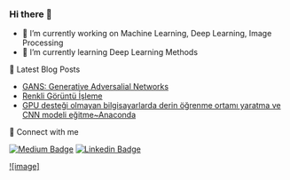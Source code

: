 ### Hi there 👋

- 🔭 I’m currently working on Machine Learning, Deep Learning, Image Processing
- 🌱 I’m currently learning Deep Learning Methods

📕  Latest Blog Posts
* [GANS: Generative Adversalial Networks](https://medium.com/@ebrukirikkayis/gans-generative-adversarial-networks-2061508de7fc)
* [Renkli Görüntü İşleme](https://medium.com/@ebrukirikkayis/renkli-görüntü-i̇şleme-a9f99bc3f7b8)
* [GPU desteği olmayan bilgisayarlarda derin öğrenme ortamı yaratma ve CNN modeli eğitme~Anaconda](https://medium.com/@ebrukirikkayis/gpu-desteği-olmayan-bilgisayarlarda-derin-öğrenme-ortamı-yaratma-anaconda-ac793a6cfca2)

🔗  Connect with me

 [![Medium Badge](https://img.shields.io/badge/Medium-12100E?style=for-the-badge&logo=medium&logoColor=white)](https://medium.com/@ebrukirikkayis)
 [![Linkedin Badge](https://img.shields.io/badge/LinkedIn-0077B5?style=for-the-badge&logo=linkedin&logoColor=white)](https://www.linkedin.com/in/ebrukirikkayis)


[![image]](https://github-readme-stats-git-masterrstaa-rickstaa.vercel.app/api?username={ebrukirikkayis}&theme={cobalt})

